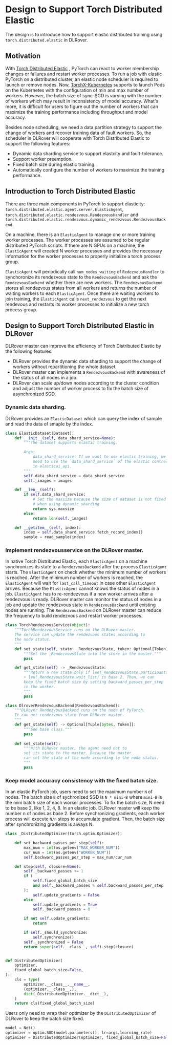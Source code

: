 # Design to Support Torch Distributed Elastic

The design is to introduce how to support elastic distributed
training using `torch.distributed.elastic` in DLRover.

## Motivation

With [Torch Distributed Elastic](https://pytorch.org/docs/stable/distributed.elastic.html)
, PyTorch can react to worker membership changes or failures and
restart worker processes. To run a job with elastic PyTorch on
a distributed cluster, an elastic node scheduler is required
to launch or remove nodes. Now, [TorchX-Kubernetes](https://pytorch.org/torchx/latest/)
supports to launch Pods on the Kubernetes with the configuration of min and max number
of workers. However, the batch size of sync-SGD is varying with
the number of workers which may result in inconsistency of model accuracy.
What's more, it is difficult for users to figure out the number of workers
that can maximize the training performance
including throughput and model accuracy.

Besides node scheduling, we need a data partition strategy to support
the change of workers and recover training data of fault workers.
So, the scheduler in DLRover will cooperate with Torch Distributed
Elastic to support the following features:

- Dynamic data sharding service to support elastcity and fault-tolerance.
- Support worker preemption.
- Fixed batch size during elastic training.
- Automatically configure the number of workers to  maximize
the training performance.

## Introduction to Torch Distributed Elastic

There are three main components in PyTorch to support elasticity:
`torch.distributed.elastic.agent.server.ElasticAgent`,
`torch.distributed.elastic.rendezvous.RendezvousHandler`
and `torch.distributed.elastic.rendezvous.dynamic_rendezvous.RendezvousBackend`.

On a machine, there is an `ElasticAgent` to manage one or more training
worker processes. The worker processes are assumed to be regular
distributed PyTorch scripts. If there are N GPUs on a machine,
the `ElasticAgent` will created N worker processes and
provides the necessary information for the worker processes to
properly initialize a torch process group.

`ElasticAgent` will periodically call `num_nodes_waiting` of
`RedezvousHandler` to synchoronize its rendezvous state
to the `RendezvousBackend` and ask the `RendezvousBackend`
whether there are new workers. The `RendezvousBackend`
stores all rendezvous states from all workers and returns
the number of waiting workers to each `ElasticAgent`.
Once there are waiting workers to join training,
the `ElasticAgent` calls `next_rendezvous`
to get the next rendevous and restarts its worker processes
to initialize a new torch process group.

## Design to Support Torch Distributed Elastic in DLRover

DLRover master can improve the efficiency of Torch Distributed
Elastic by the following features:

- DLRover provides the dynamic data sharding to support the change
of workers without repartitioning the whole dataset.
- DLRover master can implements a `RendezvousBackend` with awareness of
the status of all nodes in a job.
- DLRover can scale up/down nodes according to the cluster condition
and adjust the number of worker process to fix the batch
size of asynchronized SGD.

### Dynamic data sharding.

DLRover provides an `ElasticDataset` which can query the index of sample and
read the data of smaple by the index. 

```Python
class ElasticDataset(Dataset):
    def __init__(self, data_shard_service=None):
        """The dataset supports elastic training.

        Args:
            data_shard_service: If we want to use elastic training, we
            need to use the `data_shard_service` of the elastic controller
            in elasticai_api.
        """
        self.data_shard_service = data_shard_service
        self._images = images

    def __len__(self):
        if self.data_shard_service:
            # Set the maxsize because the size of dataset is not fixed
            # when using dynamic sharding
            return sys.maxsize
        else:
            return len(self._images)

    def __getitem__(self, index):
        index = self.data_shard_service.fetch_record_index()
        sample = read_sample(index)
```

### Implement rendezvousservice on the DLRover master.

In native Torch Distributed Elastic, each `ElasticAgent`
on a machine synchronizes its state to a `RendezvousBackend`
after the process `ElasticAgent` starts. The `ElasticAgent` on
check whether the minimum number of workers
is reached. After the minimum number of workers is reached,
the `ElasticAgent` will wait for `last_call_timeout` in case
other `ElasticAgent` arrives. Because the `ElasticAgent`
cannot knows the status of nodes in a job. `ElasticAgent` has to
re-rendezvous if a new worker arrives after a rendezvous is ready.
DLRover master can monitor the status of nodes in a job and
update the rendezvous state in `RendezvousBackend`
until existing nodes are running. The `RendezvousBackend` on DLRover
master can reduce the frequency to build rendezvous and restart
worker processes.

```Python
class TorchRendezvousService(object):
    """TorchRendezvousService runs on the DLRover master.
    The service can update the rendezvous states according to
    the node status. 
    """
    def set_state(self, state: _RendezvousState, token: Optional[Token]):
        """Set the _RendezvousState into the store in the master."""
        pass

    def get_state(self) -> _RendezvousState:
        """Return a new state only if len(_RendezvousState.participants)
        + len(_RendezvousState.wait_list) is base 2. Then, we can
        keep the fixed batch size by setting backward_passes_per_step
        in the worker.
        """
        pass
```


```Python
class DlroverRendezvousBackend(RendezvousBackend):
    """DLRover RendezvousBackend runs on the node of PyTorch.
    It can get rendezvous state from DLRover master.
    """
    def get_state(self) -> Optional[Tuple[bytes, Token]]:
        """See base class."""
        pass
        
    def set_state(self):
        """With DLRover master, the agent need not to
        set its state to the master. Bacause the master
        can set the state of the node according to the node status.
        """
        pass
```

### Keep model accuracy consistency with the fixed batch size.

In an elastic PyTorch job, users need to set the maximum number `N` of nodes.
The batch size `B` of sychronized SGD is `N * mini-B` where `mini-B` is
the mini batch size of each worker processes. To fix the batch size, N
need to be base 2, like 1, 2, 4, 8. In an elastic job. DLRover master
will keep the number n of nodes as base 2. Before synchronizing gradients,
each worker process will execute `N/n` steps to accumulate gradient.
Then, the batch size after synchronizing gradients is always N.


```Python
class _DistributedOptimizer(torch.optim.Optimizer):

    def set_backward_passes_per_step(self):
        max_num = int(os.getenv("MAX_WORKER_NUM"))
        cur_num = int(os.getenv("WORKER_NUM"))
        self.backward_passes_per_step = max_num/cur_num

    def step(self, closure=None):
        self._backward_passes += 1
        if (
            self.fixed_global_batch_size
            and self._backward_passes % self.backward_passes_per_step != 0
        ):
            self.update_gradients = False
        else:
            self.update_gradients = True
            self._backward_passes = 0

        if not self.update_gradients:
            return

        if self._should_synchronize:
            self.synchronize()
        self._synchronized = False
        return super(self.__class__, self).step(closure)


def DistributedOptimizer(
    optimizer,
    fixed_global_batch_size=False,
):
    cls = type(
        optimizer.__class__.__name__,
        (optimizer.__class__,),
        dict(_DistributedOptimizer.__dict__),
    )
    return cls(fixed_global_batch_size)
```

Users only need to wrap their optimizer by the `DistributedOptimizer`
of DLRover to keep the batch size fixed.

```Python
model = Net()
optimizer = optim.SGD(model.parameters(), lr=args.learning_rate)
optimizer = DistributedOptimizer(optimizer, fixed_global_batch_size=False)
```
